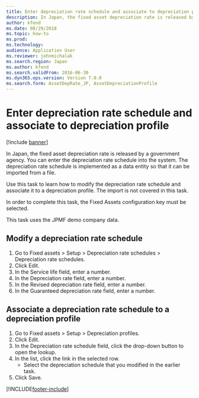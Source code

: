 ```yaml
---
title: Enter depreciation rate schedule and associate to depreciation profile
description: In Japan, the fixed asset depreciation rate is released by a government agency.
author: kfend
ms.date: 08/29/2018
ms.topic: how-to
ms.prod: 
ms.technology: 
audience: Application User
ms.reviewer: johnmichalak
ms.search.region: Japan
ms.author: kfend
ms.search.validFrom: 2016-06-30
ms.dyn365.ops.version: Version 7.0.0
ms.search.form: AssetDepRate_JP, AssetDepreciationProfile
---
```

# Enter depreciation rate schedule and associate to depreciation profile

[!include [banner](../../includes/banner.md)]

In Japan, the fixed asset depreciation rate is released by a government agency. You can enter the depreciation rate schedule into the system. The depreciation rate schedule is implemented as a data entity so that it can be imported from a file. 



Use this task to learn how to modify the depreciation rate schedule and associate it to a depreciation profile. The import is not covered in this task. 



In order to complete this task, the Fixed Assets configuration key must be selected.



This task uses the JPMF demo company data.


## Modify a depreciation rate schedule
1. Go to Fixed assets > Setup > Depreciation rate schedules > Depreciation rate schedules.
2. Click Edit.
3. In the Service life field, enter a number.
4. In the Depreciation rate field, enter a number.
5. In the Revised depreciation rate field, enter a number.
6. In the Guaranteed depreciation rate field, enter a number.

## Associate a depreciation rate schedule to a depreciation profile 
1. Go to Fixed assets > Setup > Depreciation profiles.
2. Click Edit.
3. In the Depreciation rate schedule field, click the drop-down button to open the lookup.
4. In the list, click the link in the selected row.
    * Select the depreciation schedule that you modified in the earlier task.  
5. Click Save.



[!INCLUDE[footer-include](../../../includes/footer-banner.md)]
